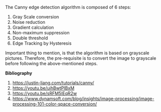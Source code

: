 The Canny edge detection algorithm is composed of 6 steps:

1. Gray Scale conversion
2. Noise reduction
3. Gradient calculation
4. Non-maximum suppression
5. Double threshold
6. Edge Tracking by Hysteresis

Important thing to mention, is that the algorithm is based on grayscale pictures.
Therefore, the pre-requisite is to convert the image to grayscale before following the above-mentioned steps.

**Bibliography**
1. https://justin-liang.com/tutorials/canny/
2. https://youtu.be/uihBwtPIBxM
3. https://youtu.be/sRFM5IEqR2w
4. https://www.dynamsoft.com/blog/insights/image-processing/image-processing-101-color-space-conversion/

